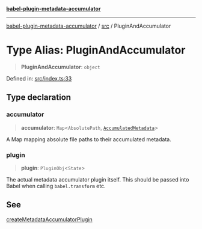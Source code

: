 [**babel-plugin-metadata-accumulator**](../../README.md)

***

[babel-plugin-metadata-accumulator](../../README.md) / [src](../README.md) / PluginAndAccumulator

# Type Alias: PluginAndAccumulator

> **PluginAndAccumulator**: `object`

Defined in: [src/index.ts:33](https://github.com/Xunnamius/babel-plugin-metadata-accumulator/blob/834cd6171b06ba444ef3659b0f9b36ab753b30e4/src/index.ts#L33)

## Type declaration

### accumulator

> **accumulator**: `Map`\<`AbsolutePath`, [`AccumulatedMetadata`](AccumulatedMetadata.md)\>

A Map mapping absolute file paths to their accumulated metadata.

### plugin

> **plugin**: `PluginObj`\<`State`\>

The actual metadata accumulator plugin itself. This should be passed into
Babel when calling `babel.transform` etc.

## See

[createMetadataAccumulatorPlugin](../functions/createMetadataAccumulatorPlugin.md)
